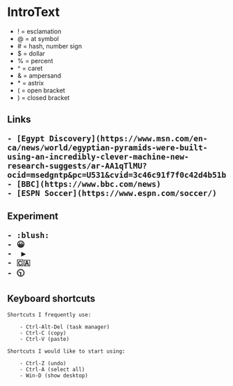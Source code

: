 # IntroText

- \! = esclamation
- \@ = at symbol
- \# = hash, number sign
- \$ = dollar 
- \% = percent
- \^ = caret
- \& = ampersand
- \* = astrix
- \( = open bracket
- \) = closed bracket

<h2>Links
    
    - [Egypt Discovery](https://www.msn.com/en-ca/news/world/egyptian-pyramids-were-built-using-an-incredibly-clever-machine-new-research-suggests/ar-AA1qTlMU?ocid=msedgntp&pc=U531&cvid=3c46c91f7f0c42d4b51bb3326731b647&ei=11)     
    - [BBC](https://www.bbc.com/news)
    - [ESPN Soccer](https://www.espn.com/soccer/)

 
<h2>Experiment   

    - :blush:
    - 😀
    -  ▶️
    - 🇨🇦
    - 🕥

## Keyboard shortcuts
   
    Shortcuts I frequently use:
    
        - Ctrl-Alt-Del (task manager)
        - Ctrl-C (copy)
        - Ctrl-V (paste)

    Shortcuts I would like to start using:
    
        - Ctrl-Z (undo)
        - Ctrl-A (select all)
        - Win-D (show desktop)
  
